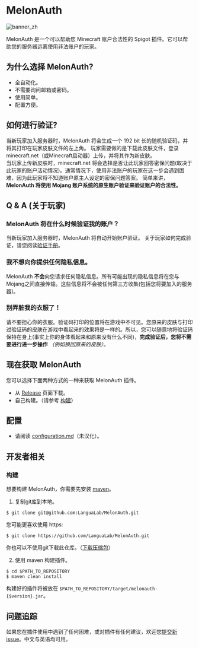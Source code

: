 # MelonAuth

![banner_zh](https://auth.langua.moe/image/banner_zh.png)

MelonAuth 是一个可以帮助您 Minecraft 账户合法性的 Spigot 插件。它可以帮助您的服务器远离使用非法账户的玩家。

## 为什么选择 MelonAuth?

+ 全自动化。
+ 不需要询问邮箱或密码。
+ 使用简单。
+ 配置方便。

## 如何进行验证?
当新玩家加入服务器时，MelonAuth 将会生成一个 192 bit 长的随机验证码，并将其打印在玩家皮肤文件的左上角。
玩家需要做的是下载此皮肤文件，登录 minecraft.net（或Minecraft启动器）上传，并将其作为新皮肤。  
当玩家上传新皮肤时，minecraft.net 将会选择是否让此玩家回答密保问题(取决于此玩家的账户活动情况)。通常情况下，使用非法账户的玩家在这一步会遇到困难，因为此玩家将不知道账户原主人设定的密保问题答案。
简单来讲，**MelonAuth 将使用 Mojang 账户系统的原生账户验证来验证账户的合法性。**  

## Q & A (关于玩家)

### MelonAuth 将在什么时候验证我的账户？
当新玩家加入服务器时，MelonAuth 将自动开始账户验证。
关于玩家如何完成验证，请您阅读[验证手册](https://github.com/LanguaLab/MelonAuth/blob/master/documents/manual_zh.md)。

### 我不想向你提供任何隐私信息。
MelonAuth **不会**向您请求任何隐私信息。所有可能出现的隐私信息将在您与Mojang之间直接传输。这些信息将不会被任何第三方收集(包括您将要加入的服务器)。

### 别弄脏我的衣服了！
请不要担心你的衣服。验证码打印的位置将在游戏中不可见。您原来的皮肤与打印过验证码的皮肤在游戏中看起来的效果将是一样的。所以，您可以随意地将验证码保持在身上(事实上你的身体看起来和原来没有什么不同)，**完成验证后，您将不需要进行进一步操作** *（例如换回原来的皮肤）*。


## 现在获取 MelonAuth
您可以选择下面两种方式的一种来获取 MelonAuth 插件。
+ 从 [Release](https://github.com/LanguaLab/MelonAuth/releases) 页面下载。
+ 自己构建。（请参考 [构建](https://github.com/LanguaLab/MelonAuth/blob/master/documents/README_zh.md#%E6%9E%84%E5%BB%BA)）

## 配置
+ 请阅读 [configuration.md](https://github.com/LanguaLab/MelonAuth/blob/master/documents/configuration.md)（未汉化）。

## 开发者相关

### 构建

想要构建 MelonAuth，你需要先安装 [maven](https://maven.apache.org)。

1. 复制git库到本地。
```
$ git clone git@github.com:LanguaLab/MelonAuth.git
```
您可能更喜欢使用 https:
```
$ git clone https://github.com/LanguaLab/MelonAuth.git
```
你也可以不使用git下载此仓库。（[下载压缩包](https://github.com/LanguaLab/MelonAuth/archive/master.zip)）

2. 使用 maven 构建插件。
```
$ cd $PATH_TO_REPOSITORY
$ maven clean install
```
构建好的插件将被放在 `$PATH_TO_REPOSITORY/target/melonauth-{$version}.jar`。

## 问题追踪
如果您在插件使用中遇到了任何困难，或对插件有任何建议，欢迎您[提交新issue](https://github.com/LanguaLab/MelonAuth/issues)。中文与英语均可用。


